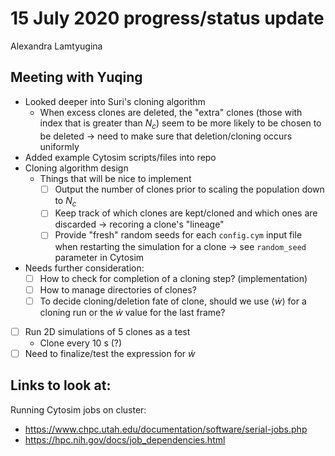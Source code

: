 # 15 July 2020 progress/status update

Alexandra Lamtyugina

## Meeting with Yuqing

- Looked deeper into Suri's cloning algorithm
	- When excess clones are deleted, the "extra" clones (those with index that is greater than $`N_c`$) seem to be more likely to be chosen to be deleted &rarr; need to make sure that deletion/cloning occurs uniformly
- Added example Cytosim scripts/files into repo
- Cloning algorithm design
	- Things that will be nice to implement
		- [ ] Output the number of clones prior to scaling the population down to $`N_c`$
		- [ ] Keep track of which clones are kept/cloned and which ones are discarded &rarr; recoring a clone's "lineage"
		- [ ] Provide "fresh" random seeds for each `config.cym` input file when restarting the simulation for a clone &rarr; see `random_seed` parameter in Cytosim
- Needs further consideration:
	- [ ] How to check for completion of a cloning step? (implementation)
	- [ ] How to manage directories of clones?
	- [ ] To decide cloning/deletion fate of clone, should we use $`\langle \dot{w} \rangle`$ for a cloning run or the $`\dot{w}`$ value for the last frame?
- [ ] Run 2D simulations of 5 clones as a test
	- Clone every 10 s (?)
- [ ] Need to finalize/test the expression for $`\dot{w}`$

## Links to look at:

Running Cytosim jobs on cluster:
- https://www.chpc.utah.edu/documentation/software/serial-jobs.php
- https://hpc.nih.gov/docs/job_dependencies.html
